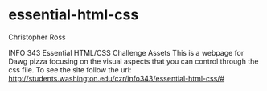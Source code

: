 essential-html-css
==================
Christopher Ross

INFO 343 Essential HTML/CSS Challenge Assets
This is a webpage for Dawg pizza focusing on the visual aspects that you can control through the css file. To see the site follow the url: http://students.washington.edu/czr/info343/essential-html-css/#
